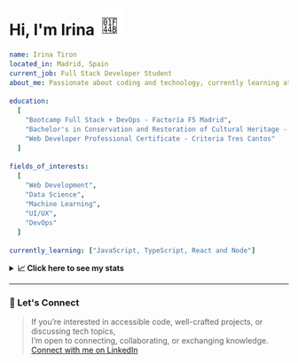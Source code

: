 <h1>Hi, I'm Irina <img src="./hand-emoji.svg" alt="Waving Hand" width="50" height="50"></h1>

```yaml
name: Irina Tiron
located_in: Madrid, Spain
current_job: Full Stack Developer Student
about_me: Passionate about coding and technology, currently learning at Factoría F5 in Madrid

education:
  [
    "Bootcamp Full Stack + DevOps - Factoría F5 Madrid",
    "Bachelor's in Conservation and Restoration of Cultural Heritage - ESCRBC Madrid",
    "Web Developer Professional Certificate - Criteria Tres Cantos"
  ]

fields_of_interests:
  [
    "Web Development",
    "Data Science",
    "Machine Learning",
    "UI/UX",
    "DevOps"
  ]
  
currently_learning: ["JavaScript, TypeScript, React and Node"]

```

<details>
  <summary><b>📈 Click here to see my stats</b></summary>

  ---
 
<!--START_SECTION:waka-->
**🐱 My GitHub Data** 

> 📦 167.0 kB Used in GitHub's Storage 
 > 
> 🏆 352 Contributions in the Year 2025
 > 
> 💼 Opted to Hire
 > 
> 📜 8 Public Repositories 
 > 
> 🔑 2 Private Repositories 
 > 
**I'm an Early 🐤** 

```text
🌞 Morning                469 commits         ██████░░░░░░░░░░░░░░░░░░░   24.20 % 
🌆 Daytime                1096 commits        ██████████████░░░░░░░░░░░   56.55 % 
🌃 Evening                312 commits         ████░░░░░░░░░░░░░░░░░░░░░   16.10 % 
🌙 Night                  61 commits          █░░░░░░░░░░░░░░░░░░░░░░░░   03.15 % 
```
📅 **I'm Most Productive on Wednesday** 

```text
Monday                   272 commits         ████░░░░░░░░░░░░░░░░░░░░░   14.04 % 
Tuesday                  468 commits         ██████░░░░░░░░░░░░░░░░░░░   24.15 % 
Wednesday                536 commits         ███████░░░░░░░░░░░░░░░░░░   27.66 % 
Thursday                 383 commits         █████░░░░░░░░░░░░░░░░░░░░   19.76 % 
Friday                   201 commits         ███░░░░░░░░░░░░░░░░░░░░░░   10.37 % 
Saturday                 32 commits          ░░░░░░░░░░░░░░░░░░░░░░░░░   01.65 % 
Sunday                   46 commits          █░░░░░░░░░░░░░░░░░░░░░░░░   02.37 % 
```


📊 **This Week I Spent My Time On** 

```text
🕑︎ Time Zone: Europe/Madrid

💬 Programming Languages: 
TypeScript               7 hrs 29 mins       █████████████░░░░░░░░░░░░   50.17 % 
JavaScript               4 hrs 30 mins       ████████░░░░░░░░░░░░░░░░░   30.17 % 
Bash                     1 hr 27 mins        ██░░░░░░░░░░░░░░░░░░░░░░░   09.82 % 
Other                    1 hr 15 mins        ██░░░░░░░░░░░░░░░░░░░░░░░   08.40 % 
Git Config               6 mins              ░░░░░░░░░░░░░░░░░░░░░░░░░   00.73 % 

🐱‍💻 Projects: 
server                   8 hrs 15 mins       ██████████████░░░░░░░░░░░   55.35 % 
client                   3 hrs 35 mins       ██████░░░░░░░░░░░░░░░░░░░   24.07 % 
api-book                 3 hrs 4 mins        █████░░░░░░░░░░░░░░░░░░░░   20.58 % 
```

**I Mostly Code in JavaScript** 

```text
JavaScript               10 repos            ███████████████░░░░░░░░░░   58.82 % 
HTML                     3 repos             ████░░░░░░░░░░░░░░░░░░░░░   17.65 % 
CSS                      2 repos             ███░░░░░░░░░░░░░░░░░░░░░░   11.76 % 
TypeScript               2 repos             ███░░░░░░░░░░░░░░░░░░░░░░   11.76 % 
```



**Timeline**

![Lines of Code chart](https://raw.githubusercontent.com/irinatiron/irinatiron/main/assets/bar_graph.png)


 Last Updated on 09/10/2025 06:31:34 UTC
<!--END_SECTION:waka-->

</details>

---

### 📎 Let's Connect

>If you’re interested in accessible code, well-crafted projects, or discussing tech topics,  
>I’m open to connecting, collaborating, or exchanging knowledge.  
>[Connect with me on LinkedIn](https://www.linkedin.com/in/irinatiron/)
